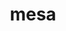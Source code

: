 ---
title: "mesa"
layout: cache
categories: [package, develop-2025-04-06]
meta: {"compilers": ["gcc@11.1.0", "gcc@11.4.0", "gcc@13.2.0"], "num_specs": 12, "num_specs_by_stack": {"data-vis-sdk": 1, "e4s": 7, "e4s-rocm-external": 1, "hep": 2, "ml-linux-x86_64-rocm": 1, "root": 12}, "oss": ["ubuntu20.04", "ubuntu22.04", "ubuntu24.04"], "platforms": ["linux"], "stacks": ["data-vis-sdk", "e4s", "e4s-rocm-external", "hep", "ml-linux-x86_64-rocm", "root"], "targets": ["x86_64_v3"], "versions": ["23.3.6"]}
spec_details: [{"compiler": "gcc@13.2.0", "hash": "3b2ugbzr24mqyekkwyikycayrqcwafdi", "os": "ubuntu24.04", "platform": "linux", "size": "-", "stacks": ["ml-linux-x86_64-rocm", "root"], "target": "x86_64_v3", "variants": ["build_system=meson", "buildtype=release", "default_library:=shared", "+glx", "+llvm", "+opengl", "~opengles", "+osmesa", "~strip"], "versions": ["23.3.6"]}, {"compiler": "gcc@11.4.0", "hash": "3lbcstiv42zhxwt4d2wmv3fcky2uz4bf", "os": "ubuntu22.04", "platform": "linux", "size": "-", "stacks": ["hep", "root"], "target": "x86_64_v3", "variants": ["build_system=meson", "buildtype=release", "default_library:=shared", "+glx", "+llvm", "+opengl", "~opengles", "+osmesa", "~strip"], "versions": ["23.3.6"]}, {"compiler": "gcc@11.4.0", "hash": "7o5elglhccos7qkjop6lmtmlemo7hmnq", "os": "ubuntu22.04", "platform": "linux", "size": "-", "stacks": ["e4s", "root"], "target": "x86_64_v3", "variants": ["build_system=meson", "buildtype=release", "default_library:=shared", "+glx", "+llvm", "+opengl", "~opengles", "+osmesa", "~strip"], "versions": ["23.3.6"]}, {"compiler": "gcc@11.1.0", "hash": "kdsdphdq5kznecfvwgbm4ilxtpf653mb", "os": "ubuntu20.04", "platform": "linux", "size": "-", "stacks": ["data-vis-sdk", "root"], "target": "x86_64_v3", "variants": ["build_system=meson", "buildtype=release", "default_library:=shared", "+glx", "+llvm", "+opengl", "~opengles", "+osmesa", "~strip"], "versions": ["23.3.6"]}, {"compiler": "gcc@11.4.0", "hash": "kqm54ijj2kedjpgrludye3cztzsadrii", "os": "ubuntu22.04", "platform": "linux", "size": "-", "stacks": ["e4s", "root"], "target": "x86_64_v3", "variants": ["build_system=meson", "buildtype=release", "default_library:=shared", "+glx", "+llvm", "+opengl", "~opengles", "+osmesa", "~strip"], "versions": ["23.3.6"]}, {"compiler": "gcc@11.4.0", "hash": "ld4oqxj4jtbnxighj6pia3nuib6bym7h", "os": "ubuntu22.04", "platform": "linux", "size": "-", "stacks": ["e4s", "root"], "target": "x86_64_v3", "variants": ["build_system=meson", "buildtype=release", "default_library:=shared", "+glx", "+llvm", "+opengl", "~opengles", "+osmesa", "~strip"], "versions": ["23.3.6"]}, {"compiler": "gcc@11.4.0", "hash": "nu7bp6nblyxykxqaqni7n65njydsnv6k", "os": "ubuntu22.04", "platform": "linux", "size": "-", "stacks": ["e4s-rocm-external", "root"], "target": "x86_64_v3", "variants": ["build_system=meson", "buildtype=release", "default_library:=shared", "+glx", "+llvm", "+opengl", "~opengles", "+osmesa", "~strip"], "versions": ["23.3.6"]}, {"compiler": "gcc@11.4.0", "hash": "osvn4ruvtm3hib45dpoeiaml7zecupwf", "os": "ubuntu22.04", "platform": "linux", "size": "-", "stacks": ["e4s", "root"], "target": "x86_64_v3", "variants": ["build_system=meson", "buildtype=release", "default_library:=shared", "+glx", "+llvm", "+opengl", "~opengles", "+osmesa", "~strip"], "versions": ["23.3.6"]}, {"compiler": "gcc@11.4.0", "hash": "toof4yvxpy4ctrycoceubwr5jhxirt5i", "os": "ubuntu22.04", "platform": "linux", "size": "-", "stacks": ["e4s", "root"], "target": "x86_64_v3", "variants": ["build_system=meson", "buildtype=release", "default_library:=shared", "+glx", "+llvm", "+opengl", "~opengles", "+osmesa", "~strip"], "versions": ["23.3.6"]}, {"compiler": "gcc@11.4.0", "hash": "uekytmt4b4u2w4j5xpfsjw5lr7nlfuxd", "os": "ubuntu22.04", "platform": "linux", "size": "-", "stacks": ["hep", "root"], "target": "x86_64_v3", "variants": ["build_system=meson", "buildtype=release", "default_library:=shared", "+glx", "+llvm", "+opengl", "~opengles", "+osmesa", "~strip"], "versions": ["23.3.6"]}, {"compiler": "gcc@11.4.0", "hash": "wxnoqtnkzdwhjmuoo2sxe4ibc7mzjwwm", "os": "ubuntu22.04", "platform": "linux", "size": "-", "stacks": ["e4s", "root"], "target": "x86_64_v3", "variants": ["build_system=meson", "buildtype=release", "default_library:=shared", "+glx", "+llvm", "+opengl", "~opengles", "+osmesa", "~strip"], "versions": ["23.3.6"]}, {"compiler": "gcc@11.4.0", "hash": "xammvuzkrg6llolo3rllgmlzje2vn2n4", "os": "ubuntu22.04", "platform": "linux", "size": "-", "stacks": ["e4s", "root"], "target": "x86_64_v3", "variants": ["build_system=meson", "buildtype=release", "default_library:=shared", "+glx", "+llvm", "+opengl", "~opengles", "+osmesa", "~strip"], "versions": ["23.3.6"]}]
---